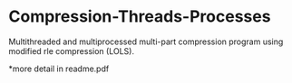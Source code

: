 # Compression-Threads-Processes
Multithreaded and multiprocessed multi-part compression program using modified rle compression (LOLS).

*more detail in readme.pdf
